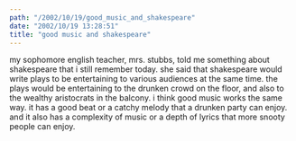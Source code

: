 ```yaml
---
path: "/2002/10/19/good_music_and_shakespeare" 
date: "2002/10/19 13:28:51" 
title: "good music and shakespeare" 
---
```

<p>my sophomore english teacher, mrs. stubbs, told me something about shakespeare that i still remember today. she said that shakespeare would write plays to be entertaining to various audiences at the same time. the plays would be entertaining to the drunken crowd on the floor, and also to the wealthy aristocrats in the balcony. i think good music works the same way. it has a good beat or a catchy melody that a drunken party can enjoy. and it also has a complexity of music or a depth of lyrics that more snooty people can enjoy.</p>